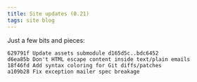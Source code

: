 ```yaml
---
title: Site updates (0.21)
tags: site blog
---
```


Just a few bits and pieces:

    629791f Update assets submodule d165d5c..bdc6452
    d6ea85b Don't HTML escape content inside text/plain emails
    18f46fd Add syntax coloring for Git diffs/patches
    a109b28 Fix exception mailer spec breakage
